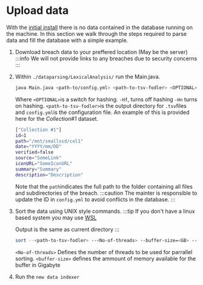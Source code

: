 # Upload data

With the [initial install](./intro#-installation) there is no data contained in the database running on the machine. 
In this section we walk through the steps required to parse data and fill the database with a simple example.

1.  Download breach data to your preffered location (May be the server)
    :::info
    We will not provide links to any breaches due to security concerns
    :::
2. Within ```./dataparsing/LexicalAnalysis/``` run the Main.java. 
    ```bash
    java Main.java <path-to/config.yml> <path-to-tsv-fodler> <OPTIONAL>
    ```
    Where ```<OPTIONAL>```is a switch for hashing. ```-Hf```, turns off hashing ```-Hn``` turns on hashing.
    ```<path-to-tsv-fodler>```is the output directory for ```.tsv```files
    and ```config.yml```is the configuration file. 
    An example of this is provided here for the *Collection#1* dataset.
    ```bash
    ["Collection #1"]
    id=1
    path="/mnt/smallssd/col1"
    date="YYYY/mm/DD"
    verified=false
    source="SomeLink"
    iconURL="SomeIconURL"
    summary="Summary"
    description="Description"
    ```
    Note that the ```path```indicates the full path to the folder containing all files and subdirectories of the breach.
    :::caution
    The mainter is responsible to update the ID in ```config.yml``` to avoid conflicts in the database.
    :::
3. Sort the data using UNIX style commands. 
    :::tip
    If you don't have a linux based system you may use [WSL](https://learn.microsoft.com/en-us/windows/wsl/install)

    Output is the same as current directory
    :::
    ```bash
    sort --<path-to-tsv-fodler> --<No-of-threads> --buffer-size=<GB> -- u -o
    ```
    ```<No-of-threads>``` Defines the number of threads to be used for parrallel sorting. 
    ```<buffer-size>``` defines the ammount of memory available for the buffer in Gigabyte

4. Run the ```new data indexer```